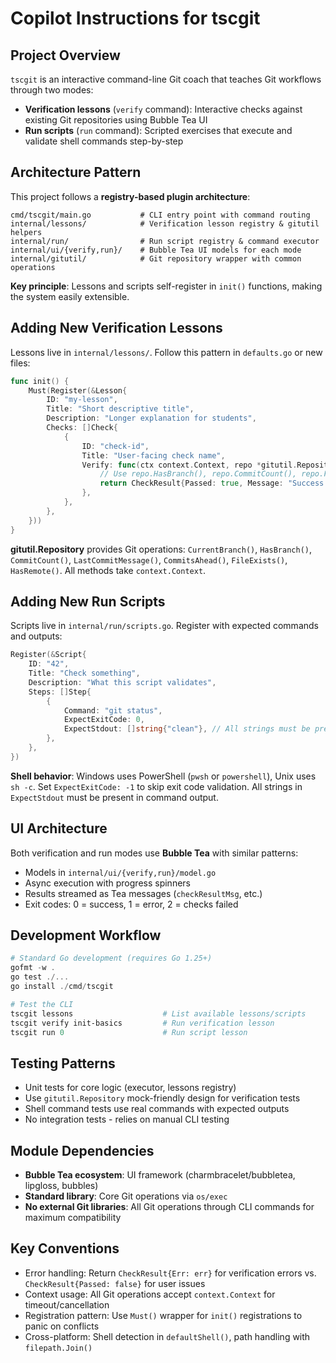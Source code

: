 # Copilot Instructions for tscgit

## Project Overview
`tscgit` is an interactive command-line Git coach that teaches Git workflows through two modes:
- **Verification lessons** (`verify` command): Interactive checks against existing Git repositories using Bubble Tea UI
- **Run scripts** (`run` command): Scripted exercises that execute and validate shell commands step-by-step

## Architecture Pattern
This project follows a **registry-based plugin architecture**:

```
cmd/tscgit/main.go           # CLI entry point with command routing
internal/lessons/            # Verification lesson registry & gitutil helpers
internal/run/                # Run script registry & command executor  
internal/ui/{verify,run}/    # Bubble Tea UI models for each mode
internal/gitutil/            # Git repository wrapper with common operations
```

**Key principle**: Lessons and scripts self-register in `init()` functions, making the system easily extensible.

## Adding New Verification Lessons
Lessons live in `internal/lessons/`. Follow this pattern in `defaults.go` or new files:

```go
func init() {
    Must(Register(&Lesson{
        ID: "my-lesson",
        Title: "Short descriptive title",  
        Description: "Longer explanation for students",
        Checks: []Check{
            {
                ID: "check-id", 
                Title: "User-facing check name",
                Verify: func(ctx context.Context, repo *gitutil.Repository) CheckResult {
                    // Use repo.HasBranch(), repo.CommitCount(), repo.FileExists(), etc.
                    return CheckResult{Passed: true, Message: "Success message"}
                },
            },
        },
    }))
}
```

**gitutil.Repository** provides Git operations: `CurrentBranch()`, `HasBranch()`, `CommitCount()`, `LastCommitMessage()`, `CommitsAhead()`, `FileExists()`, `HasRemote()`. All methods take `context.Context`.

## Adding New Run Scripts  
Scripts live in `internal/run/scripts.go`. Register with expected commands and outputs:

```go
Register(&Script{
    ID: "42",
    Title: "Check something", 
    Description: "What this script validates",
    Steps: []Step{
        {
            Command: "git status",
            ExpectExitCode: 0,
            ExpectStdout: []string{"clean"}, // All strings must be present in output
        },
    },
})
```

**Shell behavior**: Windows uses PowerShell (`pwsh` or `powershell`), Unix uses `sh -c`. Set `ExpectExitCode: -1` to skip exit code validation. All strings in `ExpectStdout` must be present in command output.

## UI Architecture 
Both verification and run modes use **Bubble Tea** with similar patterns:
- Models in `internal/ui/{verify,run}/model.go`
- Async execution with progress spinners
- Results streamed as Tea messages (`checkResultMsg`, etc.)
- Exit codes: 0 = success, 1 = error, 2 = checks failed

## Development Workflow
```powershell
# Standard Go development (requires Go 1.25+)
gofmt -w .
go test ./...
go install ./cmd/tscgit

# Test the CLI
tscgit lessons                    # List available lessons/scripts
tscgit verify init-basics         # Run verification lesson
tscgit run 0                      # Run script lesson
```

## Testing Patterns
- Unit tests for core logic (executor, lessons registry)
- Use `gitutil.Repository` mock-friendly design for verification tests
- Shell command tests use real commands with expected outputs
- No integration tests - relies on manual CLI testing

## Module Dependencies
- **Bubble Tea ecosystem**: UI framework (charmbracelet/bubbletea, lipgloss, bubbles)
- **Standard library**: Core Git operations via `os/exec` 
- **No external Git libraries**: All Git operations through CLI commands for maximum compatibility

## Key Conventions
- Error handling: Return `CheckResult{Err: err}` for verification errors vs. `CheckResult{Passed: false}` for user issues
- Context usage: All Git operations accept `context.Context` for timeout/cancellation 
- Registration pattern: Use `Must()` wrapper for `init()` registrations to panic on conflicts
- Cross-platform: Shell detection in `defaultShell()`, path handling with `filepath.Join()`